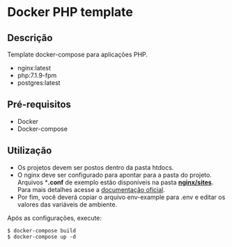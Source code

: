 # Docker PHP template

## Descrição

Template docker-compose para aplicações PHP.

- nginx:latest
- php:7.1.9-fpm
- postgres:latest

## Pré-requisitos
- Docker
- Docker-compose

## Utilização

- Os projetos devem ser postos dentro da pasta htdocs.
- O nginx deve ser configurado para apontar para a pasta do projeto. Arquivos ***.conf** de exemplo estão disponíveis na pasta **[nginx/sites](https://github.com/waliqueiroz/docker-php-template/tree/master/nginx/sites)**. Para mais detalhes acesse a [documentação oficial](https://nginx.org/en/docs/).
- Por fim, você deverá copiar o arquivo env-example para .env e editar os valores das variáveis de ambiente.

Após as configurações, execute:

```
$ docker-compose build
$ docker-compose up -d
```
